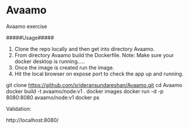 # Avaamo
Avaamo exercise


#####Usage#####

1) Clone the repo locally and then get into directory Avaamo.
2) From directory Avaamo build the Dockerfile. Note: Make sure your docker desktop is running.....
3) Once the image is created run the image.
4) Hit the local browser on expose port to check the app up and running.

git clone https://github.com/srideransundareshan/Avaamo.git
cd Avaamo
docker build -t avaamo/node:v1 .
docker images
docker run -d -p 8080:8080 avaamo/node:v1
docker ps

Validation:

http://localhost:8080/

